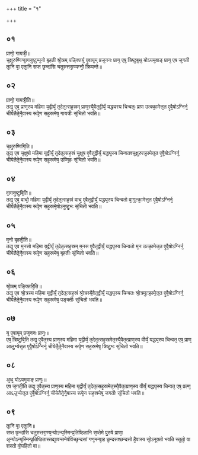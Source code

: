 +++
title = "१"

+++
## ०१
प्राणो᳘ गायत्री᳘॥  
च᳘क्षुरुष्णिग्वा᳘गनुष्टुम्म᳘नो बृहती श्रो᳘त्रम् पङ्क्तिर्य᳘ ए᳘वाय᳘म् प्रज᳘ननः प्राण᳘ एष᳘ त्रिष्टुब᳘थ᳘ योऽयम᳘वाङ् प्राण᳘ एष ज᳘गती ता᳘नि वा᳘ एता᳘नि सप्त छ᳘न्दांसि चतुरुत्तरा᳘ण्यग्नौ᳘ क्रियन्ते॥  
## ०२
प्राणो᳘ गायत्री᳘ति॥  
तद्य᳘ एव᳘ प्राण᳘स्य महिमा य᳘द्वीर्यं᳘ त᳘देत᳘त्सह᳘स्रम् प्राण᳘स्यै᳘वैत᳘द्वीर्यं᳘ यद्ध्यस्य चिन्वतः᳘ प्राण उत्क्का᳘मेत्त᳘त ए᳘वै᳘षोऽग्निर्न᳘ चीयेतैते᳘नै᳘वास्य रूपे᳘ण सह᳘स्रमेष᳘ गायत्रीः सं᳘चितो भवति॥  
## ०३
च᳘क्षुरुष्णिगि᳘ति॥  
त᳘द्य एव च᳘क्षुषो महिमा य᳘द्वीर्यं᳘ त᳘देत᳘त्सह᳘स्रं च᳘क्षुष ए᳘वैत᳘द्वीर्यं᳘ यद्ध्य᳘स्य चिन्वतश्च᳘क्षुरुत्क्रा᳘मेत्त᳘त ए᳘वै᳘षोऽग्निर्न᳘ चीयेतैते᳘नै᳘वास्य रूपे᳘ण सह᳘स्रमेष᳘ उष्णि᳘हः सं᳘चितो भवति॥  
## ०४
वा᳘गनुष्टुबि᳘ति॥  
तद्य᳘ एव᳘ वाचो᳘ महिमा य᳘द्वीर्यं᳘ त᳘देत᳘त्सह᳘स्रं वाच᳘ ए᳘वैत᳘द्वीर्यं᳘ यद्ध्य᳘स्य चिन्वतो वा᳘गुत्क्रा᳘मेत्त᳘त ए᳘वै᳘षोऽग्निर्न᳘ चीयेतैते᳘नै᳘वास्य रूपे᳘ण सह᳘स्रमे᳘षोऽनुष्टु᳘भः सं᳘चितो भवति॥  
## ०५
म᳘नो बृहती᳘ति॥  
तद्य᳘ एव म᳘नसो महिमा य᳘द्वीर्यं᳘ त᳘देत᳘त्सह᳘स्रम् म᳘नस ए᳘वैत᳘द्वीर्यं᳘ यद्ध्य᳘स्य चिन्वतो म᳘न उत्क्रा᳘मेत्त᳘त ए᳘वै᳘षोऽग्निर्न᳘ चीयेतैते᳘नै᳘वास्य रूपे᳘ण सह᳘स्रमेष᳘ बृहतीः सं᳘चितो भवति॥  
## ०६
श्रो᳘त्रम् पङ्क्तिरि᳘ति॥  
तद्य᳘ एव श्रो᳘त्रस्य महिमा य᳘द्वीर्यं᳘ त᳘देत᳘त्सह᳘स्रं श्रो᳘त्रस्यै᳘वैत᳘द्वीर्यं᳘ यद्ध्य᳘स्य चिन्वतः श्रो᳘त्रमुत्क्रा᳘मे᳘त्त᳘त ए᳘वै᳘षोऽग्निर्न᳘ चीयेतैते᳘नै᳘वास्य रूपे᳘ण सह᳘स्रमेष᳘ पङ्क्तीः सं᳘चितो भवति॥  
## ०७
य᳘ ए᳘वाय᳘म् प्रज᳘ननः प्राणः᳘॥  
एष᳘ त्रिष्टुबि᳘ति तद्य᳘ ए᳘वैत᳘स्य प्राण᳘स्य महिमा य᳘द्वीर्यं᳘ त᳘देत᳘त्सह᳘स्रमेत᳘स्यै᳘वैत᳘त्प्राण᳘स्य वीर्यं᳘ यद्ध्य᳘स्य चिन्वत᳘ एष᳘ प्राण᳘ आलु᳘भ्येत्त᳘त ए᳘वै᳘षोऽग्निर्न᳘ चीयेतै᳘ते᳘नैवास्य रूपे᳘ण सह᳘स्रमेष᳘ त्रिष्टु᳘भः सं᳘चितो भवति॥  
## ०८
अ᳘थ᳘ योऽयम᳘वाङ् प्राणः᳘॥  
एष ज᳘गती᳘ति तद्य᳘ ए᳘वैत᳘स्य प्राण᳘स्य महिमा य᳘द्वीर्यं᳘ त᳘देत᳘त्सह᳘स्रमेत᳘स्यै᳘वैत᳘त्प्राण᳘स्य वीर्यं᳘ यद्ध्य᳘स्य चिन्वत᳘ एष᳘ प्रल्ण᳘ आ६उ᳘भ्येत्त᳘त ए᳘वै᳘षोऽग्निर्न᳘ चीयेतैते᳘नै᳘वास्य रूपे᳘ण सह᳘स्रमेष᳘ जगतीः सं᳘चितो भवति॥  
## ०९
ता᳘नि वा᳘ एता᳘नि॥  
सप्त छ᳘न्दांसि चतुरुत्तरा᳘ण्य᳘न्योऽन्य᳘स्मिन्प्र᳘तिष्ठितानि स᳘प्तेमे पु᳘रुषे प्राणा᳘ अ᳘न्योऽन्य᳘स्मिन्प्र᳘तिष्ठितास्तद्या᳘वन्तमेवंविच्छ᳘न्दसां गण᳘मन्वा᳘ह छ᳘न्दसश्छन्दसो है᳘वास्य सो᳘ऽनूक्तो भवति स्तुतो᳘ वा शस्तो वो᳘पहितो वा॥  